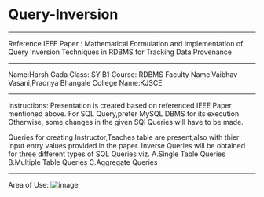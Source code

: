 # Query-Inversion
____________________________________________
Reference IEEE Paper : Mathematical Formulation and Implementation of Query Inversion Techniques in RDBMS for Tracking Data Provenance
____________________________________________
Name:Harsh Gada
Class: SY B1
Course: RDBMS
Faculty Name:Vaibhav Vasani,Pradnya Bhangale
College Name:KJSCE
_____________________________________________
Instructions:
Presentation is created based on referenced IEEE Paper mentioned above.
For SQL Query,prefer MySQL DBMS for its execution.
Otherwise, some changes in the given SQl Queries will have to be made.

Queries for creating Instructor,Teaches table are present,also with thier input entry values provided in the paper.
Inverse Queries will be obtained for three different types of SQL Queries viz.
A.Single Table Queries
B.Multiple Table Queries
C.Aggregate Queries
_____________________________________________

Area of Use:
![image](https://user-images.githubusercontent.com/68476614/115984475-dc1d1a80-a5c4-11eb-95a3-40dd4a6cc7a1.png)

